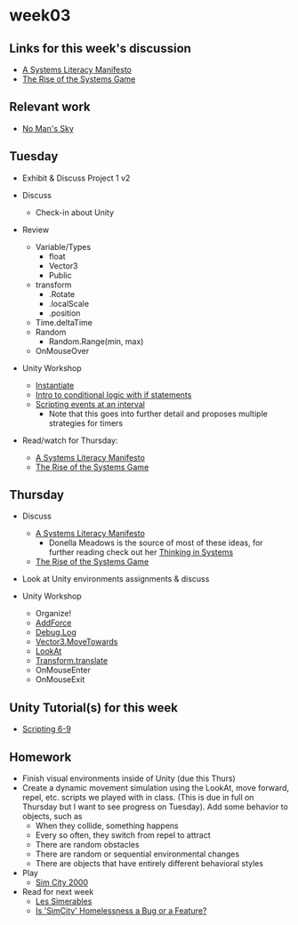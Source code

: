 # week03

## Links for this week's discussion

+ [A Systems Literacy Manifesto](http://presentations.dubberly.com/system_literacy.pdf)
+ [The Rise of the Systems Game](https://www.youtube.com/watch?time_continue=344&v=SnpAAX9CkIc)

## Relevant work

+ [No Man's Sky](https://www.nomanssky.com/)

## Tuesday

+ Exhibit & Discuss Project 1 v2

+ Discuss
	+ Check-in about Unity

+ Review
	+ Variable/Types
		+ float
		+ Vector3
		+ Public
	+ transform
		+ .Rotate
		+ .localScale
		+ .position
	+ Time.deltaTime
	+ Random
		+ Random.Range(min, max)
	+ OnMouseOver

+ Unity Workshop
	+ [Instantiate](https://docs.unity3d.com/ScriptReference/Object.Instantiate.html)
	+ [Intro to conditional logic with if statements](https://unity3d.com/learn/tutorials/topics/scripting/if-statements)
	+ [Scripting events at an interval](http://unitylore.com/articles/timers-in-unity/)
		+ Note that this goes into further detail and proposes multiple strategies for timers

+ Read/watch for Thursday:
	+ [A Systems Literacy Manifesto](http://presentations.dubberly.com/system_literacy.pdf)
	+ [The Rise of the Systems Game](https://www.youtube.com/watch?time_continue=344&v=SnpAAX9CkIc)

## Thursday

+ Discuss
	+ [A Systems Literacy Manifesto](http://presentations.dubberly.com/system_literacy.pdf)
		+ Donella Meadows is the source of most of these ideas, for further reading check out her [Thinking in Systems](https://www.goodreads.com/book/show/3828902-thinking-in-systems)
	+ [The Rise of the Systems Game](https://www.youtube.com/watch?time_continue=344&v=SnpAAX9CkIc)

+ Look at Unity environments assignments & discuss

+ Unity Workshop
	+ Organize!
	+ [AddForce](https://docs.unity3d.com/ScriptReference/Rigidbody.AddForce.html)
	+ [Debug.Log](https://docs.unity3d.com/ScriptReference/Debug.Log.html)
	+ [Vector3.MoveTowards](https://docs.unity3d.com/ScriptReference/Vector3.MoveTowards.html)
	+ [LookAt](https://docs.unity3d.com/ScriptReference/Transform.LookAt.html)
	+ [Transform.translate](https://docs.unity3d.com/ScriptReference/Transform.Translate.html)
	+ OnMouseEnter
	+ OnMouseExit

## Unity Tutorial(s) for this week
+ [Scripting 6-9](https://unity3d.com/learn/tutorials/s/scripting)

## Homework
+ Finish visual environments inside of Unity (due this Thurs)
+ Create a dynamic movement simulation using the LookAt, move forward, repel, etc. scripts we played with in class. (This is due in full on Thursday but I want to see progress on Tuesday). Add some behavior to objects, such as
	+ When they collide, something happens
	+ Every so often, they switch from repel to attract
	+ There are random obstacles
	+ There are random or sequential environmental changes
	+ There are objects that have entirely different behavioral styles
+ Play
	+ [Sim City 2000](https://classicreload.com/simcity-2000.html)
+ Read for next week
	+ [Les Simerables](https://www.jacobinmag.com/2014/10/les-simerables/)
	+ [Is 'SimCity' Homelessness a Bug or a Feature?](https://motherboard.vice.com/en_us/article/qkvnvm/is-simcity-homelessness-a-bug-or-a-feature)
